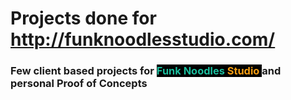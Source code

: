 # Projects done for http://funknoodlesstudio.com/

<h3>Few client based projects for <span style="background-color:black;color:#1abc9c"> Funk Noodles </span><span style="background-color:black;color:#F39C12"> Studio </span> and personal Proof of Concepts</h3>
